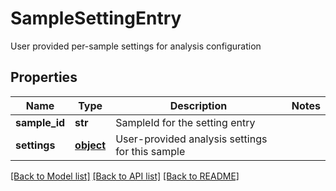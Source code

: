 # SampleSettingEntry

User provided per-sample settings for analysis configuration
## Properties
Name | Type | Description | Notes
------------ | ------------- | ------------- | -------------
**sample_id** | **str** | SampleId for the setting entry | 
**settings** | [**object**](.md) | User-provided analysis settings for this sample | 

[[Back to Model list]](../README.md#documentation-for-models) [[Back to API list]](../README.md#documentation-for-api-endpoints) [[Back to README]](../README.md)


